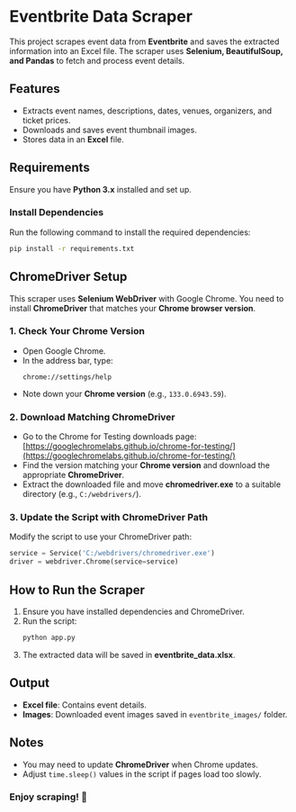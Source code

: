 # Eventbrite Data Scraper

This project scrapes event data from **Eventbrite** and saves the extracted information into an Excel file. The scraper uses **Selenium, BeautifulSoup, and Pandas** to fetch and process event details.

## Features
- Extracts event names, descriptions, dates, venues, organizers, and ticket prices.
- Downloads and saves event thumbnail images.
- Stores data in an **Excel** file.

## Requirements
Ensure you have **Python 3.x** installed and set up.

### Install Dependencies
Run the following command to install the required dependencies:
```bash
pip install -r requirements.txt
```

## ChromeDriver Setup
This scraper uses **Selenium WebDriver** with Google Chrome. You need to install **ChromeDriver** that matches your **Chrome browser version**.

### **1. Check Your Chrome Version**
- Open Google Chrome.
- In the address bar, type:
  ```
  chrome://settings/help
  ```
- Note down your **Chrome version** (e.g., `133.0.6943.59`).

### **2. Download Matching ChromeDriver**
- Go to the Chrome for Testing downloads page:  
  [https://googlechromelabs.github.io/chrome-for-testing/](https://googlechromelabs.github.io/chrome-for-testing/)
- Find the version matching your **Chrome version** and download the appropriate **ChromeDriver**.
- Extract the downloaded file and move **chromedriver.exe** to a suitable directory (e.g., `C:/webdrivers/`).

### **3. Update the Script with ChromeDriver Path**
Modify the script to use your ChromeDriver path:
```python
service = Service('C:/webdrivers/chromedriver.exe')
driver = webdriver.Chrome(service=service)
```

## How to Run the Scraper
1. Ensure you have installed dependencies and ChromeDriver.
2. Run the script:
   ```bash
   python app.py
   ```
3. The extracted data will be saved in **eventbrite_data.xlsx**.

## Output
- **Excel file**: Contains event details.
- **Images**: Downloaded event images saved in `eventbrite_images/` folder.

## Notes
- You may need to update **ChromeDriver** when Chrome updates.
- Adjust `time.sleep()` values in the script if pages load too slowly.

### **Enjoy scraping! 🚀**
